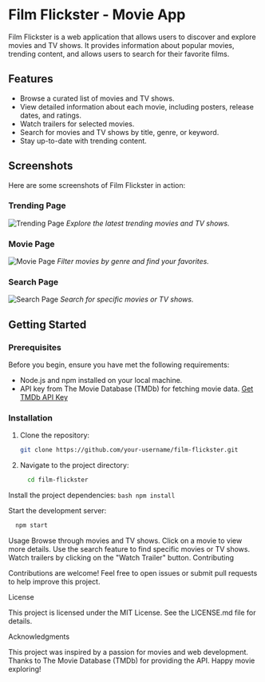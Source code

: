 # Film Flickster - Movie App

Film Flickster is a web application that allows users to discover and explore movies and TV shows. It provides information about popular movies, trending content, and allows users to search for their favorite films.

## Features

- Browse a curated list of movies and TV shows.
- View detailed information about each movie, including posters, release dates, and ratings.
- Watch trailers for selected movies.
- Search for movies and TV shows by title, genre, or keyword.
- Stay up-to-date with trending content.

## Screenshots

Here are some screenshots of Film Flickster in action:

### Trending Page
![Trending Page](https://github-production-user-asset-6210df.s3.amazonaws.com/78507974/271329803-c4eb7da7-4e46-43f8-8942-a70975f47707.png)
*Explore the latest trending movies and TV shows.*

### Movie Page
![Movie Page](https://github-production-user-asset-6210df.s3.amazonaws.com/78507974/271329993-cc247df8-9b27-4487-8845-13e3be647c4a.png)
*Filter movies by genre and find your favorites.*

### Search Page
![Search Page](https://github-production-user-asset-6210df.s3.amazonaws.com/78507974/271330084-933377c9-b2c5-4b7d-b0c5-126811ca27b9.png)
*Search for specific movies or TV shows.*

## Getting Started

### Prerequisites

Before you begin, ensure you have met the following requirements:

- Node.js and npm installed on your local machine.
- API key from The Movie Database (TMDb) for fetching movie data. [Get TMDb API Key](https://www.themoviedb.org/documentation/api)

### Installation

1. Clone the repository:

   ```bash
   git clone https://github.com/your-username/film-flickster.git

2. Navigate to the project directory:
   ```bash 
     cd film-flickster


Install the project dependencies:
    ```bash
      npm install ```


Start the development server:
  ```bash
    npm start
```

Usage
Browse through movies and TV shows.
Click on a movie to view more details.
Use the search feature to find specific movies or TV shows.
Watch trailers by clicking on the "Watch Trailer" button.
Contributing

Contributions are welcome! Feel free to open issues or submit pull requests to help improve this project.

License

This project is licensed under the MIT License. See the LICENSE.md file for details.

Acknowledgments

This project was inspired by a passion for movies and web development.
Thanks to The Movie Database (TMDb) for providing the API.
Happy movie exploring!




